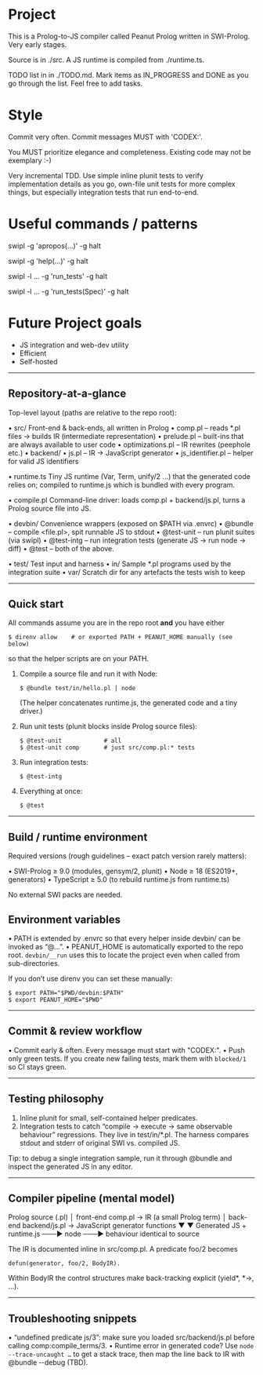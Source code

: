# Project

This is a Prolog-to-JS compiler called Peanut Prolog written in
SWI-Prolog. Very early stages.

Source is in ./src. A JS runtime is compiled from ./runtime.ts.

TODO list in in ./TODO.md. Mark items as IN_PROGRESS and DONE as you go
through the list. Feel free to add tasks.


# Style

Commit very often. Commit messages MUST with 'CODEX:'.

You MUST prioritize elegance and completeness. Existing code may not be
exemplary :-)

Very incremental TDD. Use simple inline plunit tests to verify
implementation details as you go, own-file unit tests for more complex
things, but especially integration tests that run end-to-end.

# Useful commands / patterns

swipl -g 'apropos(...)' -g halt

swipl -g 'help(...)' -g halt

swipl -l ... -g 'run_tests' -g halt

swipl -l ... -g 'run_tests(Spec)' -g halt

# Future Project goals

* JS integration and web-dev utility 
* Efficient
* Self-hosted


-------------------------------------------------------------------------------
Repository-at-a-glance
-------------------------------------------------------------------------------

Top-level layout (paths are relative to the repo root):

• src/               Front-end & back-ends, all written in Prolog
  • comp.pl          – reads *.pl files → builds IR (intermediate representation)
  • prelude.pl       – built-ins that are always available to user code
  • optimizations.pl – IR rewrites (peephole etc.)
  • backend/
    • js.pl          – IR → JavaScript generator
    • js_identifier.pl – helper for valid JS identifiers

• runtime.ts         Tiny JS runtime (Var, Term, unify/2 …) that the generated
                     code relies on; compiled to runtime.js which is bundled
                     with every program.

• compile.pl         Command-line driver: loads comp.pl + backend/js.pl, turns a
                     Prolog source file into JS.

• devbin/            Convenience wrappers (exposed on $PATH via .envrc)
  • @bundle          – compile <file.pl>, spit runnable JS to stdout
  • @test-unit       – run plunit suites       (via swipl)
  • @test-intg       – run integration tests  (generate JS → run node → diff)
  • @test            – both of the above.

• test/              Test input and harness
  • in/              Sample *.pl programs used by the integration suite
  • var/             Scratch dir for any artefacts the tests wish to keep

-------------------------------------------------------------------------------
Quick start
-------------------------------------------------------------------------------

All commands assume you are in the repo root **and** you have either

    $ direnv allow    # or exported PATH + PEANUT_HOME manually (see below)

so that the helper scripts are on your PATH.

1. Compile a source file and run it with Node:

       $ @bundle test/in/hello.pl | node

   (The helper concatenates runtime.js, the generated code and a tiny driver.)

2. Run unit tests (plunit blocks inside Prolog source files):

       $ @test-unit            # all
       $ @test-unit comp       # just src/comp.pl:* tests

3. Run integration tests:

       $ @test-intg

4. Everything at once:

       $ @test

-------------------------------------------------------------------------------
Build / runtime environment
-------------------------------------------------------------------------------

Required versions (rough guidelines – exact patch version rarely matters):

• SWI-Prolog ≥ 9.0   (modules, gensym/2, plunit)
• Node ≥ 18          (ES2019+, generators)
• TypeScript ≥ 5.0   (to rebuild runtime.js from runtime.ts)

No external SWI packs are needed.

Environment variables
---------------------

• PATH is extended by .envrc so that every helper inside devbin/ can be
  invoked as “@…”.
• PEANUT_HOME is automatically exported to the repo root.  `devbin/__run` uses
  this to locate the project even when called from sub-directories.

If you don’t use direnv you can set these manually:

    $ export PATH="$PWD/devbin:$PATH"
    $ export PEANUT_HOME="$PWD"

-------------------------------------------------------------------------------
Commit & review workflow
-------------------------------------------------------------------------------

• Commit early & often.  Every message must start with "CODEX:".
• Push only green tests.  If you create new failing tests, mark them with
  `blocked/1` so CI stays green.

-------------------------------------------------------------------------------
Testing philosophy
-------------------------------------------------------------------------------

1. Inline plunit for small, self-contained helper predicates.
2. Integration tests to catch “compile → execute → same observable behaviour”
   regressions.  They live in test/in/*.pl.  The harness compares stdout and
   stderr of original SWI vs. compiled JS.

Tip: to debug a single integration sample, run it through @bundle and inspect
the generated JS in any editor.

-------------------------------------------------------------------------------
Compiler pipeline (mental model)
-------------------------------------------------------------------------------

   Prolog source (.pl)
        │  front-end            comp.pl   →  IR (a small Prolog term)
        │  back-end             backend/js.pl →  JavaScript generator functions
        ▼                          ▼
   Generated JS  +  runtime.js  ───►  node  ───► behaviour identical to source

The IR is documented inline in src/comp.pl.  A predicate foo/2 becomes

    defun(generator, foo/2, BodyIR).

Within BodyIR the control structures make back-tracking explicit (yield*, *->, …).

-------------------------------------------------------------------------------
Troubleshooting snippets
-------------------------------------------------------------------------------

• “undefined predicate js/3”:  make sure you loaded src/backend/js.pl before
  calling comp:compile_terms/3.
• Runtime error in generated code?  Use   `node --trace-uncaught …`  to get a
  stack trace, then map the line back to IR with @bundle ‑-debug (TBD).

